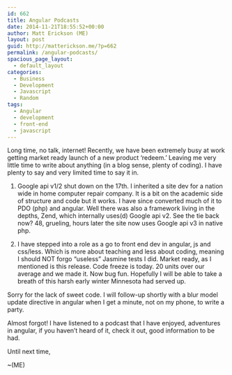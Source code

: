 ```yaml
---
id: 662
title: Angular Podcasts
date: 2014-11-21T18:55:52+00:00
author: Matt Erickson (ME)
layout: post
guid: http://matterickson.me/?p=662
permalink: /angular-podcasts/
spacious_page_layout:
  - default_layout
categories:
  - Business
  - Development
  - Javascript
  - Random
tags:
  - Angular
  - development
  - front-end
  - javascript
---
```

Long time, no talk, internet! Recently, we have been extremely busy at work getting market ready launch of a new product &#8216;redeem.&#8217; Leaving me very little time to write about anything (in a blog sense, plenty of coding). I have plenty to say and very limited time to say it in.  


  
1) Google api v1/2 shut down on the 17th. I inherited a site dev for a nation wide in home computer repair company. It is a bit on the academic side of structure and code but it works. I have since converted much of it to PDO (php) and angular. Well there was also a framework living in the depths, Zend, which internally uses(d) Google api v2. See the tie back now? 48, grueling, hours later the site now uses Google api v3 in native php.  


  
2) I have stepped into a role as a go to front end dev in angular, js and css/less. Which is more about teaching and less about coding, meaning I should NOT forgo &#8220;useless&#8221; Jasmine tests I did. Market ready, as I mentioned is this release. Code freeze is today. 20 units over our average and we made it. Now bug fun. Hopefully I will be able to take a breath of this harsh early winter Minnesota had served up.  


  
Sorry for the lack of sweet code. I will follow-up shortly with a blur model update directive in angular when I get a minute, not on my phone, to write a party.  


  
Almost forgot! I have listened to a podcast that I have enjoyed, adventures in angular, if you haven&#8217;t heard of it, check it out, good information to be had.  


  
Until next time,  


  
~(ME)